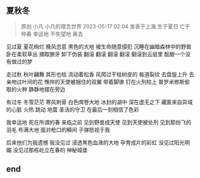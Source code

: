 ## 夏秋冬
> 原创 小凡 小凡的理念世界 2023-05-17 02:04 发表于上海
生于夏日
亡于仲春
幸运地 不失望地
离去

见过夏
夏花绚烂 晚风恣意
黑色的大地
被生命随意侵犯
沉睡在幽暗森林中的野兽
卧在柔软草丛
摘取獠牙 卸下伪装
翻滚 翻滚 翻滚 翻滚
翻滚到云层里
酝酿一个没有做过的梦

走过秋
秋叶翩舞 其形也枯
流动着松香
风爬过干枯树皮的
每道裂纹
去盘旋上升
去亲吻过叶间的花
憔悴的天使被捆住的双翼
带着脚镣
钉在火刑柱上
普罗米修斯偷取的火种
静静地摆在旁边

有过冬
冬雪茫茫 寒风刺骨
白色席卷大地
冰封的湖中
深在虚无之下
藏匿来自异域的心脏
火热 跳动 地震
圣洁的守卫
在最后一刻相信了色彩

我幸运地
死在所谓的春
来临之前
见到野兽成天使
见到天使被处刑
见到那纷飞的羽毛
布满大地
面对枪口的瞬间
子弹怒视于我

后来他们为我遗憾
我没见过
浸透黑色血液的大地
孕育成片的彩虹
没见过阳光明媚
没见过那栋屹立在春的
神秘城堡
## end